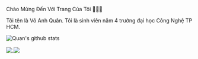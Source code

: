 Chào Mừng Đến Với Trang Của Tôi 👋👋👋

Tôi tên là Võ Anh Quân. Tôi là sinh viên năm 4 trường đại học Công Nghệ TP HCM.

![Quan's github stats](https://github-readme-stats-git-masterrstaa-rickstaa.vercel.app/api?username=QuanCamile&show_icons=true&theme=tokyonight&hide=contribs,prs,issues)

<a href="https://github.com/QuanCamile/Music-Player">
  <img align="center" src="https://github-readme-stats.vercel.app/api/pin/?username=QuanCamile&repo=Music-Player" />
</a>

<a href="https://github.com/QuanCamile/DoAnQuanlyNS">
  <img align="center" src="https://github-readme-stats.vercel.app/api/pin/?username=QuanCamile&repo=DoAnQuanLyNS" />
</a>
